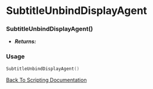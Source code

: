 # SubtitleUnbindDisplayAgent

### SubtitleUnbindDisplayAgent()
- ***Returns:*** 

### Usage

```Lua
SubtitleUnbindDisplayAgent()
```


[Back To Scripting Documentation](../README.md)
